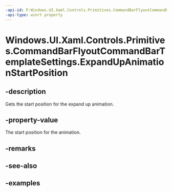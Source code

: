 ```yaml
---
-api-id: P:Windows.UI.Xaml.Controls.Primitives.CommandBarFlyoutCommandBarTemplateSettings.ExpandUpAnimationStartPosition
-api-type: winrt property
---
```


<!-- Property syntax.
public double ExpandUpAnimationStartPosition { get; }
-->

# Windows.UI.Xaml.Controls.Primitives.CommandBarFlyoutCommandBarTemplateSettings.ExpandUpAnimationStartPosition

## -description

Gets the start position for the expand up animation.

## -property-value

The start position for the animation.

## -remarks

## -see-also

## -examples

